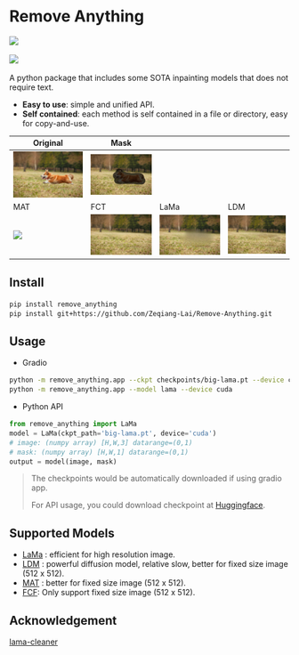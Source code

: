 # Remove Anything

[![](https://img.shields.io/badge/%F0%9F%A4%97-HuggingFace%20Models-blue)](https://huggingface.co/aaronb/remove_anything )
<!-- [![](https://img.shields.io/badge/%F0%9F%A4%97-HuggingFace%20Demo-lightgrey)](https://huggingface.co/aaronb/remove_anything ) -->
[![](https://img.shields.io/pypi/v/remove-anything)](https://pypi.org/project/remove-anything/)


A python package that includes some SOTA inpainting models that does not require text. 

- **Easy to use**: simple and unified API.
- **Self contained**: each method is self contained in a file or directory, easy for copy-and-use.


| Original                  | Mask                 |                      |                     |
| ------------------------- | -------------------- | -------------------- | ------------------- |
| ![](assets/original.jpeg) | ![](assets/mask.png) |                      |                     |
| MAT                       | FCT                  | LaMa                 | LDM                 |
| ![](assets/mat.jpeg) | ![](assets/fcf.png) | ![](assets/lama.png) | ![](assets/ldm.png) |

## Install

```bash
pip install remove_anything
pip install git+https://github.com/Zeqiang-Lai/Remove-Anything.git
```

## Usage

- Gradio 

```bash
python -m remove_anything.app --ckpt checkpoints/big-lama.pt --device cuda
python -m remove_anything.app --model lama --device cuda
```

- Python API 

```python
from remove_anything import LaMa
model = LaMa(ckpt_path='big-lama.pt', device='cuda')
# image: (numpy array) [H,W,3] datarange=(0,1)
# mask: (numpy array) [H,W,1] datarange=(0,1)
output = model(image, mask)
```

> The checkpoints would be automatically downloaded if using gradio app. 
> 
> For API usage, you could download checkpoint at [Huggingface](https://huggingface.co/aaronb/remove_anything).

## Supported Models

- [LaMa](https://github.com/saic-mdal/lama) :  efficient for high resolution image.
- [LDM](https://github.com/CompVis/latent-diffusion) : powerful diffusion model, relative slow, better for fixed size image (512 x 512).
- [MAT](https://github.com/fenglinglwb/MAT) :  better for fixed size image (512 x 512).
- [FCF](https://github.com/SHI-Labs/FcF-Inpainting): Only support fixed size image (512 x 512).


## Acknowledgement

[lama-cleaner](https://github.com/Sanster/lama-cleaner)
